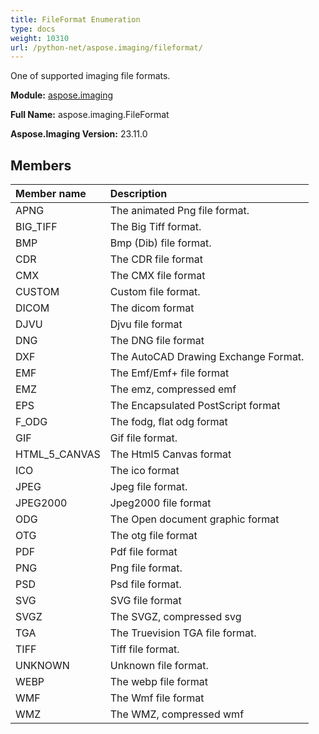 ```yaml
---
title: FileFormat Enumeration
type: docs
weight: 10310
url: /python-net/aspose.imaging/fileformat/
---
```


One of supported imaging file formats.

**Module:** [aspose.imaging](/imaging/python-net/aspose.imaging/)

**Full Name:** aspose.imaging.FileFormat

**Aspose.Imaging Version:** 23.11.0

## **Members**
| **Member name** | **Description** |
| :- | :- |
| APNG | The animated Png file format. |
| BIG_TIFF | The Big Tiff format. |
| BMP | Bmp (Dib) file format. |
| CDR | The CDR file format |
| CMX | The CMX file format |
| CUSTOM | Custom file format. |
| DICOM | The dicom format |
| DJVU | Djvu file format |
| DNG | The DNG file format |
| DXF | The AutoCAD Drawing Exchange Format. |
| EMF | The Emf/Emf+ file format |
| EMZ | The emz, compressed emf |
| EPS | The Encapsulated PostScript format |
| F_ODG | The fodg, flat odg format |
| GIF | Gif file format. |
| HTML_5_CANVAS | The Html5 Canvas format |
| ICO | The ico format |
| JPEG | Jpeg file format. |
| JPEG2000 | Jpeg2000 file format |
| ODG | The Open document graphic format |
| OTG | The otg file format |
| PDF | Pdf file format |
| PNG | Png file format. |
| PSD | Psd file format. |
| SVG | SVG file format |
| SVGZ | The SVGZ, compressed svg |
| TGA | The Truevision TGA file format. |
| TIFF | Tiff file format. |
| UNKNOWN | Unknown file format. |
| WEBP | The webp file format |
| WMF | The Wmf file format |
| WMZ | The WMZ, compressed wmf |

